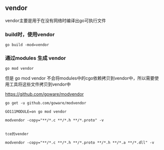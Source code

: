 ## vendor

vendor主要是用于在没有网络时编译出go可执行文件

### build时，使用vendor
```linux
go build -mod=vendor
```

### 通过modules 生成 vendor
```text
go mod vendor
```
但是 go mod vendor 不会将modules中的cgo依赖拷贝到vendor中，所以需要使用工具将这些文件拷贝到vendor中

https://github.com/goware/modvendor

```text
go get -u github.com/goware/modvendor

GO111MODULE=on go mod vendor

modvendor -copy="**/*.c **/*.h **/*.proto" -v


tce的vender

modvendor -copy="**/*.c **/*.h **/*.proto **/*.h **/*.a **/*.dll" -v
```